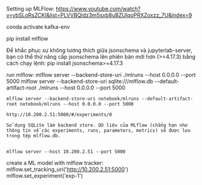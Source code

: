 Setting up MLFlow: https://www.youtube.com/watch?v=ybSLoRsZCKI&list=PLVVBQldz3m5sxb8uBZUlqoPRXZoxzz_7U&index=9

conda activate kafka-env

pip install mlflow

Để khắc phục sự không tương thích giữa jsonschema và jupyterlab-server, bạn có thể thử nâng cấp jsonschema lên phiên bản mới hơn (>=4.17.3) bằng cách chạy lệnh:
    pip install jsonschema>=4.17.3


run mlflow: 
    mlflow server --backend-store-uri ./mlruns --host 0.0.0.0 --port 5000
    mlflow server --backend-store-uri sqlite:///mlflow.db --default-artifact-root ./mlruns --host 0.0.0.0 --port 5000

    mlflow server --backend-store-uri notebook/mlruns --default-artifact-root notebook/mlruns --host 0.0.0.0 --port 5000

    http://10.200.2.51:5000/#/experiments/0

    Sử dụng SQLite làm backend store. Dữ liệu của MLflow (chẳng hạn như thông tin về các experiments, runs, parameters, metrics) sẽ được lưu trong tệp mlflow.db.
    

    mlflow server --host 10.200.2.51 --port 5000

create a ML model with mlflow tracker:
    mlflow.set_tracking_uri('http://10.200.2.51:5000')
    mlflow.set_experiment('exp-1')